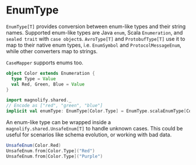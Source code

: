 EnumType
========

`EnumType[T]` provides conversion between enum-like types and their string names. Supported enum-like types are Java `enum`, Scala `Enumeration`, and `sealed trait` with `case object`s. `AvroType[T]` and `ProtobufType[T]` use it to map to their native enum types, i.e. `EnumSymbol` and `ProtocolMessageEnum`, while other converters map to strings.

`CaseMapper` supports enums too.

```scala mdoc
object Color extends Enumeration {
  type Type = Value
  val Red, Green, Blue = Value
}

import magnolify.shared._
// Encode as ["red", "green", "blue"]
implicit val enumType: EnumType[Color.Type] = EnumType.scalaEnumType[Color.Type].map(CaseMapper(_.toLowerCase))
```

An enum-like type can be wrapped inside a `magnolify.shared.UnsafeEnum[T]` to handle unknown cases. This could be useful for scenarios like schema evolution, or working with bad data.

```scala mdoc
UnsafeEnum(Color.Red)
UnsafeEnum.from[Color.Type]("Red")
UnsafeEnum.from[Color.Type]("Purple")
```
